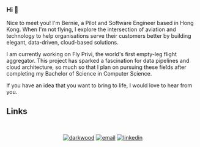 ### Hi  👋

Nice to meet you! I'm Bernie, a Pilot and Software Engineer based in Hong Kong. When I'm not flying, I explore the intersection of aviation and technology to help organisations serve their customers better by building elegant, data-driven, cloud-based solutions.

I am currently working on Fly Privi, the world's first empty-leg flight aggregator. This project has sparked a fascination for data pipelines and cloud architecture, so much so that I plan on pursuing these fields after completing my Bachelor of Science in Computer Science.

If you have an idea that you want to bring to life, I would love to hear from you.
<br />


## Links
<br />
<p align="center">
  <a href="https://bernie.codes"><img src="https://img.icons8.com/fluent/42/000000/domain.png" alt="darkwood"/></a>
  <a href="mailto:bernard.oosthuizen@gmail.com"><img src="https://img.icons8.com/color/42/000000/gmail.png" alt="email"/></a>
  <a href="https://www.linkedin.com/in/bernardoosthuizen"><img src="https://img.icons8.com/color/42/000000/linkedin.png" alt="linkedin"/></a>
</p>
